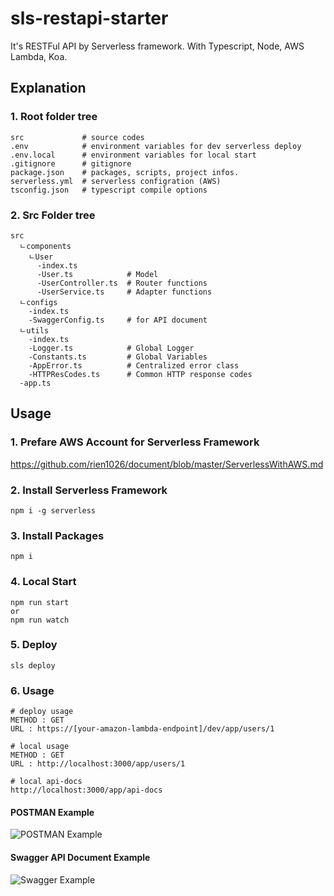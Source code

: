 # sls-restapi-starter
It's RESTFul API by Serverless framework. With Typescript, Node, AWS Lambda, Koa.

## Explanation
### 1. Root folder tree
```
src             # source codes
.env            # environment variables for dev serverless deploy
.env.local      # environment variables for local start
.gitignore      # gitignore
package.json    # packages, scripts, project infos.
serverless.yml  # serverless configration (AWS)
tsconfig.json   # typescript compile options
```
### 2. Src Folder tree
```
src
  ㄴcomponents   
    ㄴUser
      -index.ts
      -User.ts            # Model
      -UserController.ts  # Router functions
      -UserService.ts     # Adapter functions
  ㄴconfigs
    -index.ts
    -SwaggerConfig.ts     # for API document
  ㄴutils
    -index.ts       
    -Logger.ts            # Global Logger
    -Constants.ts         # Global Variables
    -AppError.ts          # Centralized error class
    -HTTPResCodes.ts      # Common HTTP response codes
  -app.ts
```

## Usage
### 1. Prefare AWS Account for Serverless Framework
https://github.com/rien1026/document/blob/master/ServerlessWithAWS.md
### 2. Install Serverless Framework
```
npm i -g serverless
```
### 3. Install Packages
```
npm i
```
### 4. Local Start 
```
npm run start 
or
npm run watch
```
### 5. Deploy
```
sls deploy
```
### 6. Usage
```
# deploy usage
METHOD : GET
URL : https://[your-amazon-lambda-endpoint]/dev/app/users/1

# local usage
METHOD : GET
URL : http://localhost:3000/app/users/1

# local api-docs
http://localhost:3000/app/api-docs
```
#### POSTMAN Example
![POSTMAN Example](https://csy-image-uploader-bucket.s3.ap-northeast-2.amazonaws.com/image/sls-restapi-starter-example.PNG)
#### Swagger API Document Example
![Swagger Example](https://csy-image-uploader-bucket.s3.ap-northeast-2.amazonaws.com/image/sls-restapi-swagger-example.PNG)
